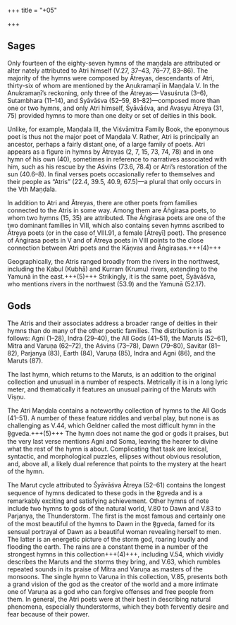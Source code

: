 +++
title = "+05"

+++

## Sages  
Only fourteen of the eighty-seven hymns of the maṇḍala are attributed or alter nately attributed to Atri himself (V.27, 37–43, 76–77, 83–86). The majority of the  hymns were composed by Ātreyas, descendants of Atri, thirty-six of whom are  mentioned by the Anukramaṇī in Maṇḍala V.  In the Anukramaṇī’s reckoning,  only three of the Ātreyas— Vasuśruta (3–6), Sutambhara (11–14), and Śyāvāśva  (52–59, 81–82)—composed more than one or two hymns, and only Atri himself,  Śyāvāśva, and Avasyu Ātreya (31, 75) provided hymns to more than one deity or  set of deities in this book. 

Unlike, for example, Maṇḍala III, the Viśvāmitra Family  Book, the eponymous poet is thus not the major poet of Maṇḍala V. Rather, Atri  is principally an ancestor, perhaps a fairly distant one, of a large family of poets.  Atri appears as a figure in hymns by Ātreyas (2, 7, 15, 73, 74, 78) and in one hymn  of his own (40), sometimes in reference to narratives associated with him, such  as his rescue by the Aśvins (73.6, 78.4) or Atri’s restoration of the sun (40.6–8).  In final verses poets occasionally refer to themselves and their people as “Atris”  (22.4, 39.5, 40.9, 67.5)—a plural that only occurs in the Vth Maṇḍala. 

In addition  to Atri and Ātreyas, there are other poets from families connected to the Atris in  some way. Among them are Āṅgirasa poets, to whom two hymns (15, 35) are attributed. The Āṅgirasa poets are one of the two dominant families in VIII, which also  contains seven hymns ascribed to Ātreya poets (or in the case of VIII.91, a female  [Ātreyī] poet). The presence of Āṅgirasa poets in V and of Ātreya poets in VIII  points to the close connection between Atri poets and the Kāṇvas and Āṅgirasas.+++(4)+++ 
 
Geographically, the Atris ranged broadly from the rivers in the northwest, including the Kabul (Kubhā) and Kurram (Krumu) rivers, extending to the Yamunā in the  east.+++(5)+++ Strikingly, it is the same poet, Śyāvāśva, who mentions rivers in the northwest  (53.9) and the Yamunā (52.17).  

## Gods  
The Atris and their associates address a broader range of deities in their hymns  than do many of the other poetic families. The distribution is as follows:  Agni  (1–28), Indra (29–40), the All Gods (41–51), the Maruts (52–61), Mitra and Varuṇa  (62–72), the Aśvins (73–78), Dawn (79–80), Savitar (81–82), Parjanya (83), Earth  (84), Varuṇa (85), Indra and Agni (86), and the Maruts (87). 

The last hymn, which  returns to the Maruts, is an addition to the original collection and unusual in a  number of respects. Metrically it is in a long lyric meter, and thematically it features  an unusual pairing of the Maruts with Viṣṇu.  

The Atri Maṇḍala contains a noteworthy collection of hymns to the All Gods  (41–51). A number of these feature riddles and verbal play, but none is as challenging as V.44, which Geldner called the most difficult hymn in the R̥gveda.+++(5)+++ The hymn  does not name the god or gods it praises, but the very last verse mentions Agni and  Soma, leaving the hearer to divine what the rest of the hymn is about. Complicating  that task are lexical, syntactic, and morphological puzzles, ellipses without obvious resolution, and, above all, a likely dual reference that points to the mystery at the  heart of the hymn.  

The Marut cycle attributed to Śyāvāśva Ātreya (52–61) contains the longest  sequence of hymns dedicated to these gods in the R̥gveda and is a remarkably exciting and satisfying achievement. Other hymns of note include two  hymns to gods of the natural world, V.80 to Dawn and V.83 to Parjanya, the  Thunderstorm. The first is the most famous and certainly one of the most beautiful of the hymns to Dawn in the R̥gveda, famed for its sensual portrayal of  Dawn as a beautiful woman revealing herself to men. The latter is an energetic  picture of the storm god, roaring loudly and flooding the earth. The rains are a  constant theme in a number of the strongest hymns in this collection+++(4)+++, including  V.54, which vividly describes the Maruts and the storms they bring, and V.63,  which rumbles repeated sounds in its praise of Mitra and Varuṇa as masters  of the monsoons. The single hymn to Varuṇa in this collection, V.85, presents  both a grand vision of the god as the creator of the world and a more intimate  one of Varuṇa as a god who can forgive offenses and free people from them.  In general, the Atri poets were at their best in describing natural phenomena,  especially thunderstorms, which they both fervently desire and fear because of  their power.  
